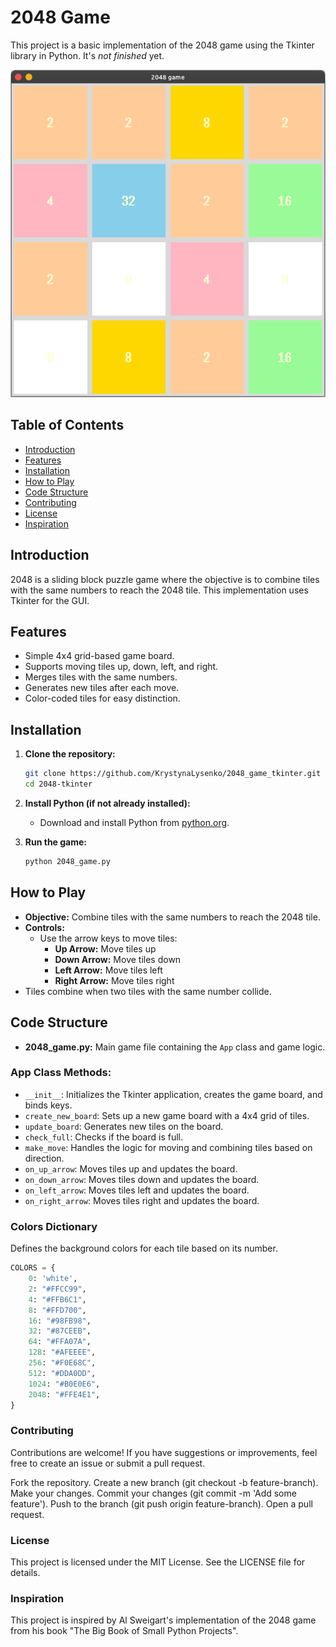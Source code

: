 # 2048 Game

This project is a basic implementation of the 2048 game using the Tkinter library in Python. It's *not finished* yet.

![Game Screenshot](screenshots/screenshot1.png)

## Table of Contents

- [Introduction](#introduction)
- [Features](#features)
- [Installation](#installation)
- [How to Play](#how-to-play)
- [Code Structure](#code-structure)
- [Contributing](#contributing)
- [License](#license)
- [Inspiration](#inspiration)

## Introduction

2048 is a sliding block puzzle game where the objective is to combine tiles with the same numbers to reach the 2048 tile. This implementation uses Tkinter for the GUI.

## Features

- Simple 4x4 grid-based game board.
- Supports moving tiles up, down, left, and right.
- Merges tiles with the same numbers.
- Generates new tiles after each move.
- Color-coded tiles for easy distinction.

## Installation

1. **Clone the repository:**

    ```sh
    git clone https://github.com/KrystynaLysenko/2048_game_tkinter.git
    cd 2048-tkinter
    ```

2. **Install Python (if not already installed):**
    - Download and install Python from [python.org](https://www.python.org/).

3. **Run the game:**

    ```sh
    python 2048_game.py
    ```

## How to Play

- **Objective:** Combine tiles with the same numbers to reach the 2048 tile.
- **Controls:**
  - Use the arrow keys to move tiles:
    - **Up Arrow:** Move tiles up
    - **Down Arrow:** Move tiles down
    - **Left Arrow:** Move tiles left
    - **Right Arrow:** Move tiles right
- Tiles combine when two tiles with the same number collide.

## Code Structure

- **2048_game.py:** Main game file containing the `App` class and game logic.

### App Class Methods:

- `__init__`: Initializes the Tkinter application, creates the game board, and binds keys.
- `create_new_board`: Sets up a new game board with a 4x4 grid of tiles.
- `update_board`: Generates new tiles on the board.
- `check_full`: Checks if the board is full.
- `make_move`: Handles the logic for moving and combining tiles based on direction.
- `on_up_arrow`: Moves tiles up and updates the board.
- `on_down_arrow`: Moves tiles down and updates the board.
- `on_left_arrow`: Moves tiles left and updates the board.
- `on_right_arrow`: Moves tiles right and updates the board.

### Colors Dictionary

Defines the background colors for each tile based on its number.

```python
COLORS = {
    0: 'white',
    2: "#FFCC99",
    4: "#FFB6C1",
    8: "#FFD700",
    16: "#98FB98",
    32: "#87CEEB",
    64: "#FFA07A",
    128: "#AFEEEE",
    256: "#F0E68C",
    512: "#DDA0DD",
    1024: "#B0E0E6",
    2048: "#FFE4E1",
}
```
### Contributing
Contributions are welcome! If you have suggestions or improvements, feel free to create an issue or submit a pull request.

Fork the repository.
Create a new branch (git checkout -b feature-branch).
Make your changes.
Commit your changes (git commit -m 'Add some feature').
Push to the branch (git push origin feature-branch).
Open a pull request.

### License
This project is licensed under the MIT License. See the LICENSE file for details.

### Inspiration
This project is inspired by Al Sweigart's implementation of the 2048 game from his book "The Big Book of Small Python Projects".
